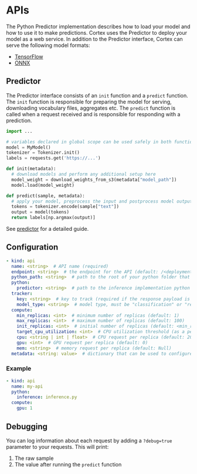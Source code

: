 # APIs

The Python Predictor implementation describes how to load your model and how to use it to make predictions. Cortex uses the Predictor to deploy your model as a web service. In addition to the Predictor interface, Cortex can serve the following model formats:

- [TensorFlow](tensorflow.md)
- [ONNX](onnx.md)

## Predictor

The Predictor interface consists of an `init` function and a `predict` function. The `init` function is responsible for preparing the model for serving, downloading vocabulary files, aggregates etc. The `predict` function is called when a request received and is responsible for responding with a prediction.

```python
import ...

# variables declared in global scope can be used safely in both functions, one replica handles one request at a time
model = MyModel()
tokenizer = Tokenizer.init()
labels = requests.get('https://...')

def init(metadata):
  # download models and perform any additional setup here
  model_weight = download_weights_from_s3(metadata["model_path"])
  model.load(model_weight)

def predict(sample, metadata):
  # apply your model, preprocess the input and postprocess model output here
  tokens = tokenizer.encode(sample["text"])
  output = model(tokens)
  return labels[np.argmax(output)]
```

See [predictor](./predictor.md) for a detailed guide.

## Configuration

```yaml
- kind: api
  name: <string>  # API name (required)
  endpoint: <string>  # the endpoint for the API (default: /<deployment_name>/<api_name>)
  python_path: <string>  # path to the root of your python folder that will be appended to PYTHONPATH (default: folder containing cortex.yaml)
  python:
    predictor: <string>  # path to the inference implementation python file, relative to the cortex root (required)
  tracker:
    key: <string>  # key to track (required if the response payload is a JSON object)
    model_type: <string>  # model type, must be "classification" or "regression" (required)
  compute:
    min_replicas: <int>  # minimum number of replicas (default: 1)
    max_replicas: <int>  # maximum number of replicas (default: 100)
    init_replicas: <int>  # initial number of replicas (default: <min_replicas>)
    target_cpu_utilization: <int>  # CPU utilization threshold (as a percentage) to trigger scaling (default: 80)
    cpu: <string | int | float>  # CPU request per replica (default: 200m)
    gpu: <int>  # GPU request per replica (default: 0)
    mem: <string>  # memory request per replica (default: Null)
  metadata: <string: value>  # dictionary that can be used to configure custom values (optional)
```

### Example

```yaml
- kind: api
  name: my-api
  python:
    inference: inference.py
  compute:
    gpu: 1
```

## Debugging

You can log information about each request by adding a `?debug=true` parameter to your requests. This will print:

1. The raw sample
2. The value after running the `predict` function
